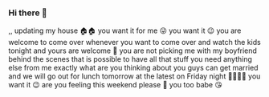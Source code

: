 ### Hi there 👋

<!--
**Ketienyei/Ketienyei** is a ✨ _special_ ✨ repository because its `README.md` (this file) appears on your GitHub profile.

Here are some ideas to get you started:

- 🔭 I’m currently working on ...
- 🌱 I’m currently learning ...
- 👯 I’m looking to collaborate on ...
- 🤔 I’m looking for help with ...
- 💬 Ask me about ...
- 📫 How to reach me: ...
- 😄 Pronouns: ...
- ⚡ Fun fact: ...
-->
,,
updating my house 🏠🏠 you want it for me 😜 you want it 😉 you are welcome to come over whenever you want to come over and watch the kids tonight and yours are welcome 🤗 you are not picking me with my boyfriend behind the scenes that is possible to have all that stuff you need anything else from me exactly what are you thinking about you guys can get married and we will go out for lunch tomorrow at the latest on Friday night 🌃🌃🌉🌉 you want it 😉 are you feeling this weekend please 🥺 you too babe 😘
